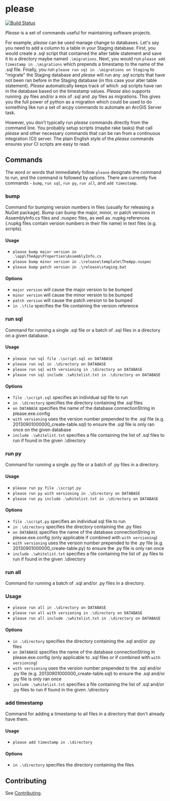 # please

[![Build Status](https://travis-ci.org/ResourceDataInc/please.svg?branch=master)](https://travis-ci.org/ResourceDataInc/please)

*Please* is a set of commands useful for maintaining software projects.

For example, *please* can be used manage change to databases. Let's say you need to add a column to a table in your Staging database. First, you would create a .sql script that contained the alter table statement and save it to a  directory maybe named `.\migrations`. Next, you would run `please add timestamp in .\migrations` which  prepends a timestamp to the name of the .sql file. Finally, you run `please run sql in .\migrations on Staging` to "migrate" the Staging database and *please* will run any .sql scripts that have not been ran before in the Staging database (in this case your alter table statement). *Please* automatically keeps track of which .sql scripts have ran in the database based on the timestamp values. *Please* also supports running .py files and/or a mix of .sql and .py files as migrations. This gives you the full power of python as a migration which could be used to do something like run a set of arcpy commands to automate an ArcGIS Server task.

However, you don't typically run *please* commands directly from the command line. You probably setup scripts (maybe rake tasks) that call *please* and other necessary commands that can be ran from a continuous integration (CI) server. The plain English style of the *please* commands ensures your CI scripts are easy to read.

## Commands

The word or words that immediately follow `please` designate the command to run, and the command is followed by options. There are currently five commands - `bump`, `run sql`, `run py`, `run all`, and `add timestamp`.

### bump

Command for bumping version numbers in files (usually for releasing a NuGet package). Bump can bump the major, minor, or patch versions in AssemblyInfo.cs files and .nuspec files, as well as .nupkg references (.nupkg files contain version numbers in their file name) in text files (e.g. scripts).

#### Usage

* `please bump major version in .\app\TheApp\Properties\AssemblyInfo.cs`
* `please bump minor version in .\release\template\TheApp.nuspec`
* `please bump patch version in .\release\staging.bat`

#### Options

* `major version` will cause the major version to be bumped
* `minor version` will cause the minor version to be bumped
* `patch version` will cause the patch version to be bumped
* `in .\file` specifies the file containing the version reference

### run sql

Command for running a single .sql file or a batch of .sql files in a directory on a given database.

#### Usage

* `please run sql file .\script.sql on DATABASE`
* `please run sql in .\directory on DATABASE`
* `please run sql with versioning in .\directory on DATABASE`
* `please run sql include .\whitelist.txt in .\directory on DATABASE`

#### Options

* `file .\script.sql` specifies an individual sql file to run
* `in .\directory` specifies the directory containing the .sql files
* `on DATABASE` specifies the name of the database connectionString in please.exe.config
* `with versioning` uses the version number prepended to the .sql file (e.g. 20130901000000_create-table.sql) to ensure the .sql file is only ran once on the given database
* `include .\whitelist.txt` specifies a file containing the list of .sql files to run if found in the given .\directory

### run py

Command for running a single .py file or a batch of .py files in a directory.

#### Usage

* `please run py file .\script.py`
* `please run py with versioning in .\directory on DATABASE`
* `please run py include .\whitelist.txt in .\directory on DATABASE`

#### Options

* `file .\script.py` specifies an individual sql file to run
* `in .\directory` specifies the directory containing the .py files
* `on DATABASE` specifies the name of the database connectionString in please.exe.config (only applicable if combined with `with versioning`)
* `with versioning` uses the version number prepended to the .py file (e.g. 20130901000000_create-table.py) to ensure the .py file is only ran once
* `include .\whitelist.txt` specifies a file containing the list of .py files to run if found in the given .\directory

### run all

Command for running a batch of .sql and/or .py files in a directory.

### Usage
* `please run all in .\directory on DATABASE`
* `please run all with versioning in .\directory on DATABASE`
* `please run all include .\whitelist.txt in .\directory on DATABASE`

#### Options

* `in .\directory` specifies the directory containing the .sql and/or .py files
* `on DATABASE` specifies the name of the database connectionString in please.exe.config (only applicable to .sql files or if combined with `with versioning`)
* `with versioning` uses the version number prepended to the .sql and/or .py file (e.g. 20130901000000_create-table.sql) to ensure the .sql and/or .py file is only ran once
* `include .\whitelist.txt` specifies a file containing the list of .sql and/or .py files to run if found in the given .\directory

### add timestamp

Command for adding a timestamp to all files in a directory that don't already have them.

#### Usage

* `please add timestamp in .\directory`

#### Options

* `in .\directory` specifies the directory containing the files

## Contributing

See [Contributing](CONTRIBUTING.md).
